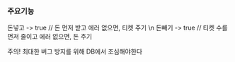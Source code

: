 ### 주요기능
돈넣고 -> true // 돈 먼저 받고 에러 없으면, 티켓 주기 \n
돈빼기 -> true // 티켓 수를 먼저 줄이고 에러 없으면, 돈 주기

주의! 최대한 버그 방지를 위해 DB에서 조심해야한다
